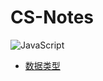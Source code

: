 # CS-Notes

![JavaScript](https://img.shields.io/badge/language-JavaScript-yellow.svg?style=plastic)

- [数据类型](https://github.com/Buzhifanji/CS-Notes/blob/main/notes/javascript/%E6%95%B0%E6%8D%AE%E7%B1%BB%E5%9E%8B.md)
